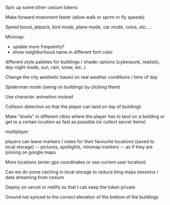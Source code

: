 Spin up some other cesium tokens 

Make forward moevment faster (allow walk or sprint or fly speeds)

Speed boost, jetpack, bird mode, plane mode, car mode, coins, etc.....

Minimap:
- update more frequently?
- show neighborhood name in different font color

different style palettes for buildings / shader options (cyberpunk, realistic, day-night mode, sun, rain, snow, etc..)

Change the city aesthetic based on real weather conditions / time of day

Spiderman mode (swing on buildings by clicking them)

Use character animation instead

Collision detection so that the player can land on top of buildings

Make "levels" in different cities where the player has to land on a building or get to a certain location as fast as possible (or collect secret items)

multiplayer

players can leave markers / notes for their favourite locations (saved to local storage) -- pictures, spotlights, minimap markers -- as if they are pinning on google maps

More locations (enter gps coordinates or use current user location)

Can we do some caching in local storage to reduce bing maps sessions / data streaming from cesium

Deploy on vercel or netlify so that I can keep the token private

Ground not synced to the correct elevation of the bottom of the buildings